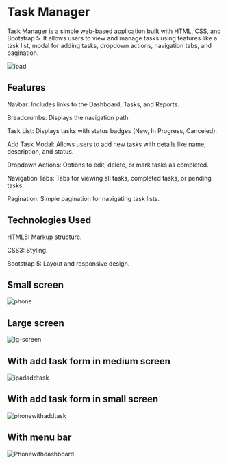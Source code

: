 # Task Manager

Task Manager is a simple web-based application built with HTML, CSS, and Bootstrap 5. It allows users to view and manage tasks using features like a task list, modal for adding tasks, dropdown actions, navigation tabs, and pagination.

![ipad](https://github.com/user-attachments/assets/71316887-1b45-4291-a469-0b99162efe33)

## Features

Navbar: Includes links to the Dashboard, Tasks, and Reports.

Breadcrumbs: Displays the navigation path.

Task List: Displays tasks with status badges (New, In Progress, Canceled).

Add Task Modal: Allows users to add new tasks with details like name, description, and status.

Dropdown Actions: Options to edit, delete, or mark tasks as completed.

Navigation Tabs: Tabs for viewing all tasks, completed tasks, or pending tasks.

Pagination: Simple pagination for navigating task lists.

## Technologies Used

HTML5: Markup structure.

CSS3: Styling.

Bootstrap 5: Layout and responsive design.


## Small screen
![phone](https://github.com/user-attachments/assets/62df913c-1a4e-4070-89aa-f3877a5e04bf)

## Large screen
![lg-screen](https://github.com/user-attachments/assets/0febace3-08c9-4f3c-a500-e33892aab3ba)

## With add task form in medium screen
![ipadaddtask](https://github.com/user-attachments/assets/7e999281-3239-44e5-aa7b-91b465859258)

## With add task form in small screen
![phonewithaddtask](https://github.com/user-attachments/assets/7be8221b-272c-41f4-8f6e-3d629a470adf)

## With menu bar
![Phonewithdashboard](https://github.com/user-attachments/assets/ec8fc43e-1604-4664-ba98-e14d64df7be4)

